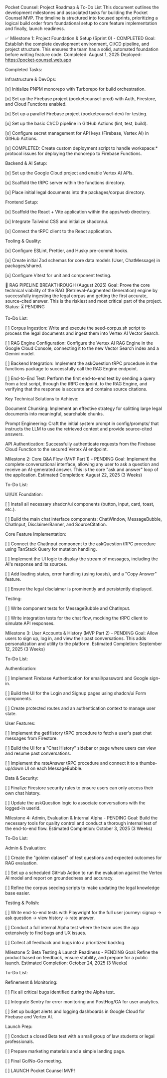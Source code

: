 Pocket Counsel: Project Roadmap & To-Do List
This document outlines the development milestones and associated tasks for building the Pocket Counsel MVP. The timeline is structured into focused sprints, prioritizing a logical build order from foundational setup to core feature implementation and finally, launch readiness.

✅ Milestone 1: Project Foundation & Setup (Sprint 0) - COMPLETED
Goal: Establish the complete development environment, CI/CD pipeline, and project structure. This ensures the team has a solid, automated foundation before writing feature code.
Completed: August 1, 2025
Deployed: https://pocket-counsel.web.app

Completed Tasks:

Infrastructure & DevOps:

[x] Initialize PNPM monorepo with Turborepo for build orchestration.

[x] Set up the Firebase project (pocketcounsel-prod) with Auth, Firestore, and Cloud Functions enabled.

[x] Set up a parallel Firebase project (pocketcounsel-dev) for testing.

[x] Set up the basic CI/CD pipeline in GitHub Actions (lint, test, build).

[x] Configure secret management for API keys (Firebase, Vertex AI) in GitHub Actions.

[x] COMPLETED: Create custom deployment script to handle workspace:\* protocol issues for deploying the monorepo to Firebase Functions.

Backend & AI Setup:

[x] Set up the Google Cloud project and enable Vertex AI APIs.

[x] Scaffold the tRPC server within the functions directory.

[x] Place initial legal documents into the packages/corpus directory.

Frontend Setup:

[x] Scaffold the React + Vite application within the apps/web directory.

[x] Integrate Tailwind CSS and initialize shadcn/ui.

[x] Connect the tRPC client to the React application.

Tooling & Quality:

[x] Configure ESLint, Prettier, and Husky pre-commit hooks.

[x] Create initial Zod schemas for core data models (User, ChatMessage) in packages/shared.

[x] Configure Vitest for unit and component testing.

🚀 RAG PIPELINE BREAKTHROUGH (August 2025)
Goal: Prove the core technical viability of the RAG (Retrieval-Augmented Generation) engine by successfully ingesting the legal corpus and getting the first accurate, source-cited answer. This is the riskiest and most critical part of the project.
Status: ⏳ PENDING

To-Do List:

[ ] Corpus Ingestion: Write and execute the seed-corpus.sh script to process the legal documents and ingest them into Vertex AI Vector Search.

[ ] RAG Engine Configuration: Configure the Vertex AI RAG Engine in the Google Cloud Console, connecting it to the new Vector Search index and a Gemini model.

[ ] Backend Integration: Implement the askQuestion tRPC procedure in the functions package to successfully call the RAG Engine endpoint.

[ ] End-to-End Test: Perform the first end-to-end test by sending a query from a test script, through the tRPC endpoint, to the RAG Engine, and verifying that the response is accurate and contains source citations.

Key Technical Solutions to Achieve:

Document Chunking: Implement an effective strategy for splitting large legal documents into meaningful, searchable chunks.

Prompt Engineering: Craft the initial system prompt in config/prompts/ that instructs the LLM to use the retrieved context and provide source-cited answers.

API Authentication: Successfully authenticate requests from the Firebase Cloud Function to the secured Vertex AI endpoint.

Milestone 2: Core Q&A Flow (MVP Part 1) - PENDING
Goal: Implement the complete conversational interface, allowing any user to ask a question and receive an AI-generated answer. This is the core "ask and answer" loop of the application.
Estimated Completion: August 22, 2025 (3 Weeks)

To-Do List:

UI/UX Foundation:

[ ] Install all necessary shadcn/ui components (button, input, card, toast, etc.).

[ ] Build the main chat interface components: ChatWindow, MessageBubble, ChatInput, DisclaimerBanner, and SourceCitation.

Core Feature Implementation:

[ ] Connect the ChatInput component to the askQuestion tRPC procedure using TanStack Query for mutation handling.

[ ] Implement the UI logic to display the stream of messages, including the AI's response and its sources.

[ ] Add loading states, error handling (using toasts), and a "Copy Answer" feature.

[ ] Ensure the legal disclaimer is prominently and persistently displayed.

Testing:

[ ] Write component tests for MessageBubble and ChatInput.

[ ] Write integration tests for the chat flow, mocking the tRPC client to simulate API responses.

Milestone 3: User Accounts & History (MVP Part 2) - PENDING
Goal: Allow users to sign up, log in, and view their past conversations. This adds personalization and utility to the platform.
Estimated Completion: September 12, 2025 (3 Weeks)

To-Do List:

Authentication:

[ ] Implement Firebase Authentication for email/password and Google sign-in.

[ ] Build the UI for the Login and Signup pages using shadcn/ui Form components.

[ ] Create protected routes and an authentication context to manage user state.

User Features:

[ ] Implement the getHistory tRPC procedure to fetch a user's past chat messages from Firestore.

[ ] Build the UI for a "Chat History" sidebar or page where users can view and resume past conversations.

[ ] Implement the rateAnswer tRPC procedure and connect it to a thumbs-up/down UI on each MessageBubble.

Data & Security:

[ ] Finalize Firestore security rules to ensure users can only access their own chat history.

[ ] Update the askQuestion logic to associate conversations with the logged-in userId.

Milestone 4: Admin, Evaluation & Internal Alpha - PENDING
Goal: Build the necessary tools for quality control and conduct a thorough internal test of the end-to-end flow.
Estimated Completion: October 3, 2025 (3 Weeks)

To-Do List:

Admin & Evaluation:

[ ] Create the "golden dataset" of test questions and expected outcomes for RAG evaluation.

[ ] Set up a scheduled GitHub Action to run the evaluation against the Vertex AI model and report on groundedness and accuracy.

[ ] Refine the corpus seeding scripts to make updating the legal knowledge base easier.

Testing & Polish:

[ ] Write end-to-end tests with Playwright for the full user journey: signup -> ask question -> view history -> rate answer.

[ ] Conduct a full internal Alpha test where the team uses the app extensively to find bugs and UX issues.

[ ] Collect all feedback and bugs into a prioritized backlog.

Milestone 5: Beta Testing & Launch Readiness - PENDING
Goal: Refine the product based on feedback, ensure stability, and prepare for a public launch.
Estimated Completion: October 24, 2025 (3 Weeks)

To-Do List:

Refinement & Monitoring:

[ ] Fix all critical bugs identified during the Alpha test.

[ ] Integrate Sentry for error monitoring and PostHog/GA for user analytics.

[ ] Set up budget alerts and logging dashboards in Google Cloud for Firebase and Vertex AI.

Launch Prep:

[ ] Conduct a closed Beta test with a small group of law students or legal professionals.

[ ] Prepare marketing materials and a simple landing page.

[ ] Final Go/No-Go meeting.

[ ] LAUNCH Pocket Counsel MVP!
